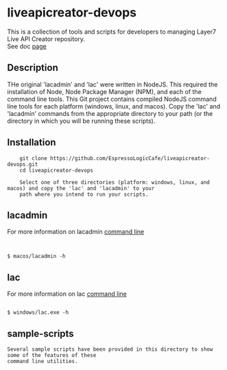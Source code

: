 # liveapicreator-devops
This is a collection of tools and scripts for developers to managing Layer7 Live API Creator repository.  
See doc [page](https://docops.ca.com/ca-live-api-creator/5-2/en/managing-apis/programmatic-api-creation/api-creation-by-nodejs)


## Description
THe original 'lacadmin' and 'lac' were written in NodeJS.  This required the installation of Node, Node Package
Manager (NPM), and each of the command line tools.  This Git project contains compiled NodeJS command line
tools for each platform (windows, linux, and macos).  Copy the 'lac' and 'lacadmin' commands from the 
appropriate directory to your path (or the directory in which you will be running these scripts).


## Installation
```aidl
    git clone https://github.com/EspressoLogicCafe/liveapicreator-devops.git
    cd liveapicreator-devops
    
    Select one of three directories (platform: windows, linux, and macos) and copy the 'lac' and 'lacadmin' to your
    path where you intend to run your scripts.

```

## lacadmin 
For more information on lacadmin [command line](https://github.com/EspressoLogicCafe/CALiveAPICreatorAdminCLI)

```aidl


$ macos/lacadmin -h
```

## lac
For more information on lac [command line](https://github.com/EspressoLogicCafe/CALiveAPICreatorCLI)

```aidl

$ windows/lac.exe -h
```

## sample-scripts
```aidl
Several sample scripts have been provided in this directory to show some of the features of these
command line utilities. 
```
